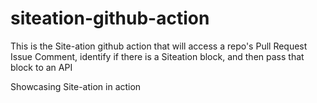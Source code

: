 # siteation-github-action
This is the Site-ation github action that will access a repo's Pull Request Issue Comment, identify if there is a Siteation block, and then pass that block to an API

Showcasing Site-ation in action